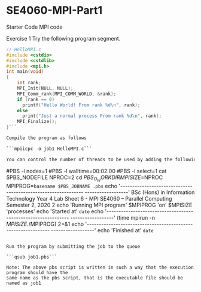 # SE4060-MPI-Part1
Starter Code MPI code

Exercise 1
Try the following program segment.

```c
// HelloMPI.c
#include <cstdio>
#include <cstdlib>
#include <mpi.h>
int main(void)
{
    int rank;
    MPI_Init(NULL, NULL);
    MPI_Comm_rank(MPI_COMM_WORLD, &rank);
    if (rank == 0)
      printf("Hello World! From rank %d\n", rank);
    else
      print("Just a normal process From rank %d\n", rank);
    MPI_Finalize();
}```

Compile the program as follows

```mpiicpc -o job1 HelloMPI.c```

You can control the number of threads to be used by adding the following in the pbs file.


```
#PBS -l nodes=1
#PBS -l walltime=00:02:00
#PBS -l select=1
cat $PBS_NODEFILE
NPROC=2
cd $PBS_O_WORKDIR
MPISIZE=$NPROC
MPIPROG=`basename $PBS_JOBNAME .pbs`
echo '--------------------------------------------------------------
------------------'
BSc (Hons) in Information Technology
Year 4
Lab Sheet 6 - MPI
SE4060 – Parallel Computing Semester 2, 2020
2
echo 'Running MPI program' $MPIPROG 'on' $MPISIZE 'processes'
echo 'Started at' `date`
echo '--------------------------------------------------------------
------------------'
(time mpirun -n $MPISIZE ./$MPIPROG) 2>&1
echo '--------------------------------------------------------------
------------------'
echo 'Finished at' `date`
```

Run the program by submitting the job to the queue

```qsub job1.pbs```

Note: The above pbs script is written in such a way that the execution program should have the
same name as the pbs script, that is the executable file should be named as job1
